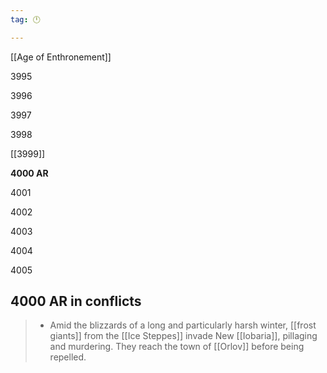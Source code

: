 ```yaml
---
tag: 🕛

---
```

[[Age of Enthronement]]


3995

3996

3997

3998

[[3999]]

**4000 AR**

4001

4002

4003

4004

4005



## 4000 AR in conflicts

>  - Amid the blizzards of a long and particularly harsh winter, [[frost giants]] from the [[Ice Steppes]] invade New [[Iobaria]], pillaging and murdering. They reach the town of [[Orlov]] before being repelled.






